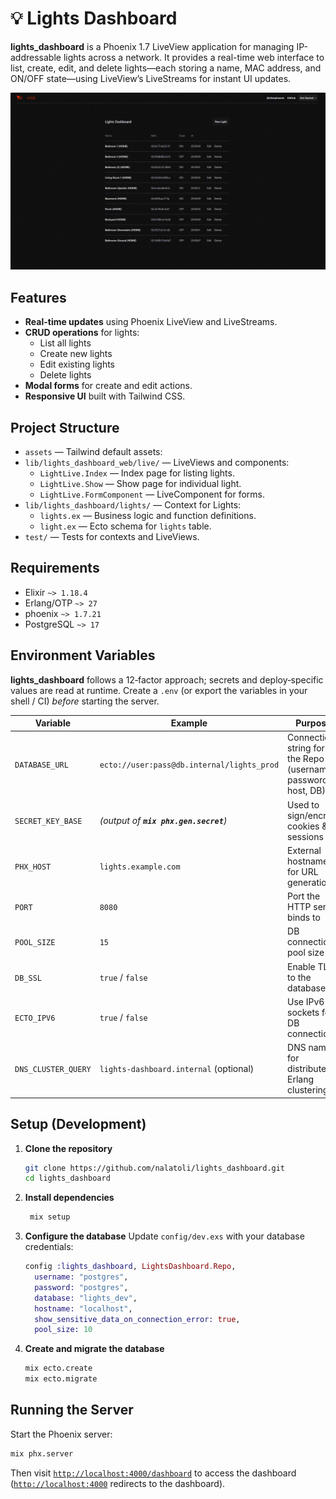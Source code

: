 # 💡 Lights Dashboard

**lights_dashboard** is a Phoenix 1.7 LiveView application for managing IP-addressable lights across a network. It provides a real-time web interface to list, create, edit, and delete lights—each storing a name, MAC address, and ON/OFF state—using LiveView’s LiveStreams for instant UI updates.

![Demo](assets/demo.gif)


## Features

- **Real-time updates** using Phoenix LiveView and LiveStreams.
- **CRUD operations** for lights:
  - List all lights
  - Create new lights
  - Edit existing lights
  - Delete lights
- **Modal forms** for create and edit actions.
- **Responsive UI** built with Tailwind CSS.

## Project Structure

- `assets` — Tailwind default assets:
- `lib/lights_dashboard_web/live/` — LiveViews and components:
  - `LightLive.Index` — Index page for listing lights.
  - `LightLive.Show` — Show page for individual light.
  - `LightLive.FormComponent` — LiveComponent for forms.
- `lib/lights_dashboard/lights/` — Context for Lights:
  - `lights.ex` — Business logic and function definitions.
  - `light.ex` — Ecto schema for `lights` table.
- `test/` — Tests for contexts and LiveViews.

## Requirements

- Elixir `~> 1.18.4`
- Erlang/OTP `~> 27`
- phoenix `~> 1.7.21`
- PostgreSQL `~> 17`

## Environment Variables

**lights_dashboard** follows a 12‑factor approach; secrets and deploy‑specific values are read at runtime. Create a `.env` (or export the variables in your shell / CI) *before* starting the server.

| Variable            | Example                                    | Purpose                                                       |
| ------------------- | ------------------------------------------ | ------------------------------------------------------------- |
| `DATABASE_URL`      | `ecto://user:pass@db.internal/lights_prod` | Connection string for the Repo (username, password, host, DB) |
| `SECRET_KEY_BASE`   | *(output of **`mix phx.gen.secret`**)*     | Used to sign/encrypt cookies & sessions                       |
| `PHX_HOST`          | `lights.example.com`                       | External hostname for URL generation                          |
| `PORT`              | `8080`                                     | Port the HTTP server binds to                                 |
| `POOL_SIZE`         | `15`                                       | DB connection pool size                                       |
| `DB_SSL`            | `true` / `false`                           | Enable TLS to the database                                    |
| `ECTO_IPV6`         | `true` / `false`                           | Use IPv6 sockets for DB connections                           |
| `DNS_CLUSTER_QUERY` | `lights-dashboard.internal` (optional)     | DNS name for distributed Erlang clustering                    |

## Setup (Development)

1. **Clone the repository**
   ```bash
   git clone https://github.com/nalatoli/lights_dashboard.git
   cd lights_dashboard
   ```

2. **Install dependencies**
   ```bash
    mix setup
   ```

3. **Configure the database**
   Update `config/dev.exs` with your database credentials:
   ```elixir
   config :lights_dashboard, LightsDashboard.Repo,
     username: "postgres",
     password: "postgres",
     database: "lights_dev",
     hostname: "localhost",
     show_sensitive_data_on_connection_error: true,
     pool_size: 10
   ```

4. **Create and migrate the database**
   ```bash
   mix ecto.create
   mix ecto.migrate
   ```

## Running the Server

Start the Phoenix server:
```bash
mix phx.server
```
Then visit [`http://localhost:4000/dashboard`](http://localhost:4000/dashboard) to access the dashboard ([`http://localhost:4000`](http://localhost:4000) redirects to the dashboard).
